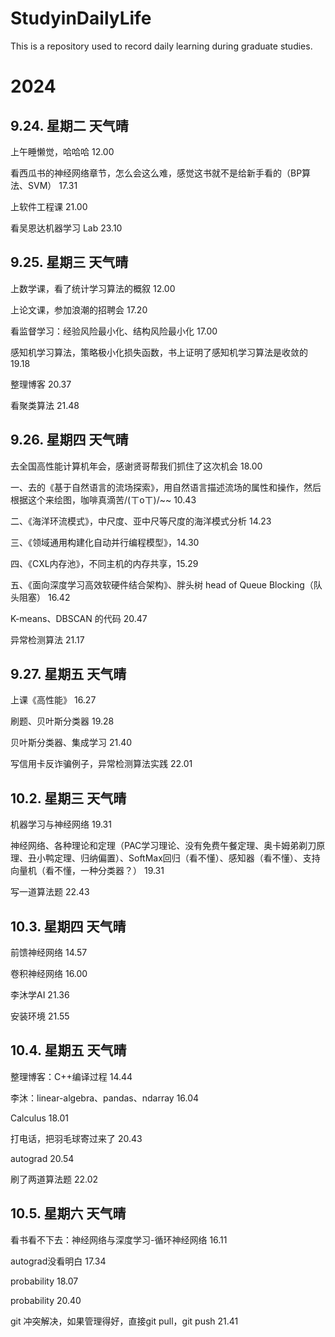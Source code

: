 # StudyinDailyLife
This is a repository used to record daily learning during graduate studies.



# 2024

## 9.24. 星期二 天气晴

上午睡懒觉，哈哈哈 12.00

看西瓜书的神经网络章节，怎么会这么难，感觉这书就不是给新手看的（BP算法、SVM） 17.31

上软件工程课 21.00

看吴恩达机器学习 Lab 23.10

## 9.25. 星期三 天气晴

上数学课，看了统计学习算法的概叙 12.00

上论文课，参加浪潮的招聘会 17.20

看监督学习：经验风险最小化、结构风险最小化 17.00

感知机学习算法，策略极小化损失函数，书上证明了感知机学习算法是收敛的 19.18

整理博客 20.37

看聚类算法 21.48

## 9.26. 星期四 天气晴

去全国高性能计算机年会，感谢贤哥帮我们抓住了这次机会 18.00

一、去的《基于自然语言的流场探索》，用自然语言描述流场的属性和操作，然后根据这个来绘图，咖啡真滴苦/(ㄒoㄒ)/~~ 10.43

二、《海洋环流模式》，中尺度、亚中尺等尺度的海洋模式分析 14.23

三、《领域通用构建化自动并行编程模型》，14.30

四、《CXL内存池》，不同主机的内存共享，15.29

五、《面向深度学习高效软硬件结合架构》、胖头树 head of Queue Blocking（队头阻塞） 16.42

K-means、DBSCAN 的代码 20.47  

异常检测算法 21.17

## 9.27. 星期五 天气晴

上课《高性能》 16.27

刷题、贝叶斯分类器 19.28

贝叶斯分类器、集成学习 21.40

写信用卡反诈骗例子，异常检测算法实践 22.01

## 10.2. 星期三 天气晴

机器学习与神经网络 19.31

神经网络、各种理论和定理（PAC学习理论、没有免费午餐定理、奥卡姆弟剃刀原理、丑小鸭定理、归纳偏置）、SoftMax回归（看不懂）、感知器（看不懂）、支持向量机（看不懂，一种分类器？） 19.31

写一道算法题 22.43

## 10.3. 星期四 天气晴

前馈神经网络 14.57

卷积神经网络 16.00

李沐学AI 21.36

安装环境 21.55

## 10.4. 星期五 天气晴

整理博客：C++编译过程 14.44

李沐：linear-algebra、pandas、ndarray 16.04

Calculus 18.01

打电话，把羽毛球寄过来了 20.43

autograd 20.54

刷了两道算法题 22.02

## 10.5. 星期六 天气晴

看书看不下去：神经网络与深度学习-循环神经网络 16.11

autograd没看明白 17.34

probability 18.07

probability 20.40

git 冲突解决，如果管理得好，直接git pull，git push 21.41
